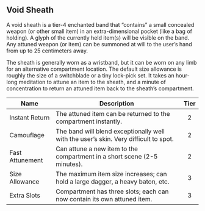 ## Void Sheath

A void sheath is a tier-4 enchanted band that “contains” a small concealed weapon (or other small item) in an extra-dimensional pocket (like a bag of holding). A glyph of the currently held item(s) will be visible on the band. Any attuned weapon (or item) can be summoned at will to the user’s hand from up to 25 centimeters away.

The sheath is generally worn as a wristband, but it can be worn on any limb for an alternative compartment location. The default size allowance is roughly the size of a switchblade or a tiny lock-pick set. It takes an hour-long meditation to attune an item to the sheath, and a minute of concentration to return an attuned item back to the sheath’s compartment.

 **Name**        | **Description**                                                                      | **Tier** 
-----------------|--------------------------------------------------------------------------------------|:--------:
 Instant Return  | The attuned item can be returned to the compartment instantly.                       | 2        
 Camouflage      | The band will blend exceptionally well with the user’s skin. Very difficult to spot. | 2        
 Fast Attunement | Can attune a new item to the compartment in a short scene (2-5 minutes).             | 2        
 Size Allowance  | The maximum item size increases; can hold a large dagger, a heavy baton, etc.        | 3        
 Extra Slots     | Compartment has three slots; each can now contain its own attuned item.              | 3        

